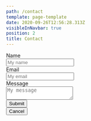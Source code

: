 ```yaml
---
path: /contact
template: page-template
date: 2020-09-26T12:56:28.313Z
visibleInNavbar: true
position: 2
title: Contact
---
```


<form accept-charset="UTF-8" action="https://getform.io/f/{unique-endpoint-generated-on-step-1}" method="POST">
<div class="field">
  <label class="label">Name</label>
  <div class="control">
    <input class="input" type="text" placeholder="My name">
  </div>
</div>

<div class="field">
  <label class="label">Email</label>
  <div class="control has-icons-left has-icons-right">
    <input class="input" type="email" placeholder="My email" >
    <span class="icon is-small is-left">
      <i class="fas fa-envelope"></i>
    </span>
    <span class="icon is-small is-right">
      <i class="fas fa-exclamation-triangle"></i>
    </span>
  </div>
  
</div>

<div class="field">
  <label class="label">Message</label>
  <div class="control">
    <textarea class="textarea" placeholder="My message"></textarea>
  </div>
</div>

<div class="field is-grouped">
  <div class="control">
    <button class="button is-link">Submit</button>
  </div>
  <div class="control">
    <button type="submit" class="button is-link is-light">Cancel</button>
  </div>
</div>
</form>
